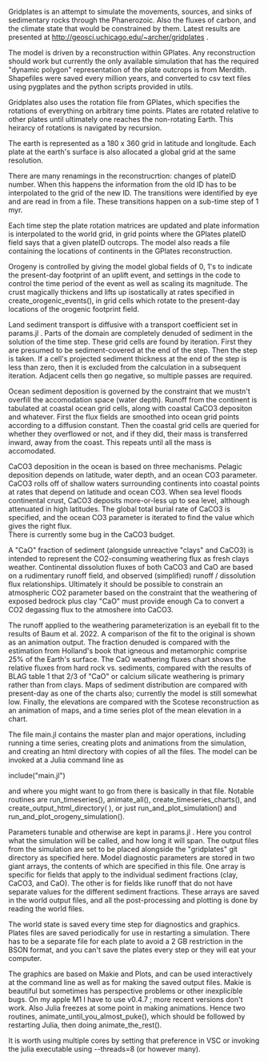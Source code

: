 Gridplates is an attempt to simulate the movements, sources, and sinks of sedimentary rocks through the Phanerozoic. Also the fluxes of carbon, and the climate state that would be constrained by them.  Latest results are presented at http://geosci.uchicago.edu/~archer/gridplates .  

The model is driven by a reconstruction within GPlates.  Any reconstruction should work but currently the only available simulation that has the required "dynamic polygon" representation of the plate outcrops is from Merdith.  Shapefiles were saved every million years, and converted to csv text files using pygplates and the python scripts provided in utils.  

Gridplates also uses the rotation file from GPlates, which specifies the rotations of everything on arbitrary time points.  Plates are rotated relative to other plates until ultimately one reaches the non-rotating Earth.  This heirarcy of rotations is navigated by recursion.

The earth is represented as a 180 x 360 grid in latitude and longitude.  Each plate at the earth's surface is also allocated a global grid at the same resolution.  

There are many renamings in the reconstrucrtion: changes of plateID number.  When this happens the information from the old ID has to be interpolated to the grid of the new ID.  The transitions were identified by eye and are read in from a file.  These transitions happen on a sub-time step of 1 myr.  

Each time step the plate rotation matrices are updated and plate information is interpolated to the world grid, in grid points where the GPlates plateID field says that a given plateID outcrops.  The model also reads a file containing the locations of continents in the GPlates reconstruction.  

Orogeny is controlled by giving the model global fields of 0, 1's to indicate the present-day footprint of an uplift event, and settings in the code to control the time period of the event as well as scaling its magnitude.  The crust magically thickens and lifts up isostatically at rates specified in create_orogenic_events(), in grid cells which rotate to the present-day locations of the orogenic footprint field.  

Land sediment transport is diffusive with a transport coefficient set in params.jl . Parts of the domain are completely denuded of sediment in the solution of the time step.  These grid cells are found by iteration.  First they are presumed to be sediment-covered at the end of the step.  Then the step is taken.  If a cell's projected sediment thickness at the end of the step is less than zero, then it is excluded from the calculation in a subsequent iteration.  Adjacent cells then go negative, so multiple passes are required.  

Ocean sediment deposition is governed by the constraint that we mustn't overfill the accomodation space (water depth).  Runoff from the continent is tabulated at coastal ocean grid cells, along with coastal CaCO3 depositon and whatever.  First the flux fields are smoothed into ocean grid points according to a diffusion constant.  Then the coastal grid cells are queried for whether they overflowed or not, and if they did, their mass is transferred inward, away from the coast.  This repeats until all the mass is accomodated. 

CaCO3 deposition in the ocean is based on three mechanisms.  Pelagic deposition depends on latitude, water depth, and an ocean CO3 parameter.  CaCO3 rolls off of shallow waters surrounding continents into coastal points at rates that depend on latitude and ocean CO3.  When sea level floods continental crust, CaCO3 deposits more-or-less up to sea level, although attenuated in high latitudes.  The global total burial rate of CaCO3 is specified, and the ocean CO3 parameter is iterated to find the value which gives the right flux.  
There is currently some bug in the CaCO3 budget.  

A "CaO" fraction of sediment (alongside unreactive "clays" and CaCO3) is intended to represent the CO2-consuming weathering flux as fresh clays weather.  Continental dissolution fluxes of both CaCO3 and CaO are based on a rudimentary runoff field, and observed (simplified) runoff / dissolution flux relationships.  Ultimately it should be possible to constrain an atmospheric CO2 parameter based on the constraint that the weathering of exposed bedrock plus clay "CaO" must provide enough Ca to convert a CO2 degassing flux to the atmoshere into CaCO3. 

The runoff applied to the weathering parameterization is an eyeball fit to the results of Baum et al. 2022.  A comparison of the fit to the original is shown as an animation output.  The fraction denuded is compared with the estimation from Holland's book that igneous and metamorphic comprise 25% of the Earth's surface. The CaO weathering fluxes chart shows the relative fluxes from hard rock vs. sediments, compared with the results of BLAG table 1 that 2/3 of "CaO" or calcium silicate weathering is primary rather than from clays.  Maps of sediment distribution are compared with present-day as one of the charts also; currently the model is still somewhat low.  Finally, the elevations are compared with the Scotese reconstruction as an animation of maps, and a time series plot of the mean elevation in a chart.  

The file main.jl contains the master plan and major operations, including running a time series, creating plots and animations from the simulation, and creating an html directory with copies of all the files.  The model can be invoked at a Julia command line as 

include("main.jl")

and where you might want to go from there is basically in that file.  Notable routines are run_timeseries(), animate_all(), create_timeseries_charts(), and create_output_html_directory( ), or just run_and_plot_simulation() and run_and_plot_orogeny_simulation().  

Parameters tunable and otherwise are kept in params.jl .  Here you control what the simulation will be called, and how long it will span.  The output files from the simulation are set to be placed alongside the "gridplates" git directory as specified here.  Model diagnostic parameters are stored in two giant arrays, the contents of which are specified in this file.  One array is specific for fields that apply to the individual sediment fractions (clay, CaCO3, and CaO).  The other is for fields like runoff that do not have separate values for the different sediment fractions.  These arrays are saved in the world output files, and all the post-processing and plotting is done by reading the world files.  

The world state is saved every time step for diagnostics and graphics.  Plates files are saved periodically for use in restarting a simulation.  There has to be a separate file for each plate to avoid a 2 GB restriction in the BSON format, and you can't save the plates every step or they will eat your computer.  

The graphics are based on Makie and Plots, and can be used interactively at the command line as well as for making the saved output files. Makie is beautiful but sometimes has perspective problems or other inexplicible bugs.  On my apple M1 I have to use v0.4.7 ; more recent versions don't work.  Also Julia freezes at some point in making animations.  Hence two routines, animate_until_you_almost_puke(), which should be followed by restarting Julia, then doing animate_the_rest().

It is worth using multiple cores by setting that preference in VSC or invoking the julia executable using --threads=8 (or however many).  






